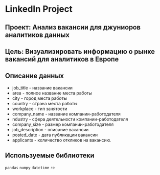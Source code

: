# LinkedIn Project
## Проект: Анализ вакансии для джуниоров аналитиков данных
## Цель: Визуализировать информацию о рынке вакансий для аналитиков в Европе
## Описание данных
- job_title - название вакансии
- area - полное название места работы
- city - город места работы
- country - страна места работы
- workplace - тип занятости
- company_name - название компании-работодателя
- ndustry - сфера деятельности компании-работодателя
- company_size - размер компании-работодателя
- job_description - описание вакансии
- posted_date - дата публикации вакансии
- applicants - количество откликов на вакансию.
## Используемые библиотеки
`pandas` `numpy` `datetime` `re`

